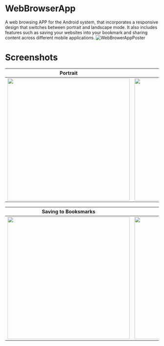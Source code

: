 # WebBrowserApp
A web browsing APP for the Android system, that incorporates a responsive design that switches between portrait and landscape mode. It also includes features such as saving your websites into your bookmark and sharing content across different mobile applications.
![WebBrowerAppPoster](https://user-images.githubusercontent.com/60633000/145131394-6eb0cc86-81e8-4951-ad93-471e3b158708.png)

# Screenshots
| Portrait  | Landscape |
| ------------- | ------------- |
| <img src="https://github.com/WayneJWZLemon/WebBrowserApp/blob/master/DemoImages/Portrait.png" width="400"> | <img src="https://github.com/WayneJWZLemon/WebBrowserApp/blob/master/DemoImages/Landscape.png" height="400"> |

| Saving to Booksmarks | Swiping between Tabs |
| ------------- | ------------- |
| <img src="https://github.com/WayneJWZLemon/WebBrowserApp/blob/master/DemoImages/Saving.gif" width="400"> | <img src="https://github.com/WayneJWZLemon/WebBrowserApp/blob/master/DemoImages/Swiping.gif" width="400"> |

